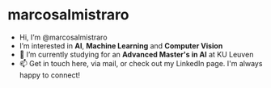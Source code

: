 # marcosalmistraro

- Hi, I’m @marcosalmistraro
- I’m interested in **AI**, **Machine Learning** and **Computer Vision**
- 🌱 I’m currently studying for an **Advanced Master's in AI** at KU Leuven
- 📫 Get in touch here, via mail, or check out my LinkedIn page. I'm always happy to connect!
